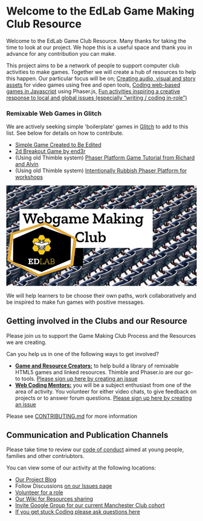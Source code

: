 # Welcome to the EdLab Game Making Club Resource 

Welcome to the EdLab Game Club Resource. Many thanks for taking the time to look at our project. We hope this is a useful space and thank you in advance for any contribution you can make.

This project aims to be a network of people to support computer club activities to make games. Together we will create a hub of resources to help this happen. Our particular focus will be on;
[Creating audio, visual and story assets](https://github.com/mickfuzz/mozilla_html5_game_clubs/wiki#creating-game-assets) for video games using free and open tools, [Coding web-based games in Javascript](https://github.com/webgameclubs/edlab-gamemakers-club#example-web-games-in-glitch) using Phaser.js, [Fun activities inspiring a creative response to local and global issues (especially “writing / coding in-role”)](http://write.flossmanuals.net/learn-javascript-with-phaser/)

### Remixable Web Games in Glitch

We are actively seeking simple 'boilerplate' games in [Glitch](https://glitch.com/) to add to this list. See below for details on how to contribute. 

* [Simple Game Created to Be Edited](https://webgameclubs-simple-game-to-edit.glitch.me/)
* [2d Breakout Game by end3r](https://vivid-typhoon.glitch.me/)
* (Using old Thimble system) [Phaser Platform Game Tutorial from Richard and Alvin](https://thimbleprojects.org/piratepete/334344/)
* (Using old Thimble system)  [Intentionally Rubbish Phaser Platform for workshops](https://thimbleprojects.org/davegoopot/417060/)

![game club logo](branding/webgame_making_edlab_club_800.png)




We will help learners to be choose their own paths, work collaboratively and be inspired to make fun games with positive messages.



##  Getting involved in the Clubs and our Resource

Please join us to support the Game Making Club Process and the Resources we are creating. 

Can you help us in one of the following ways to get involved?

* [**Game and Resource Creators:**](https://github.com/mickfuzz/mozilla_html5_game_clubs/blob/master/CONTRIBUTING.md#what-were-working-on-right-now) to help build a library of remixable HTML5 games and linked resources. Thimble and Phaser.io are our go-to tools. [Please sign up here by creating an issue](https://github.com/mickfuzz/mozilla_html5_game_clubs/issues/new)
* [**Web Coding Mentors:**](https://github.com/mickfuzz/mozilla_html5_game_clubs/issues) you will be a subject enthusiast from one of the area of activity. You volunteer for either video chats, to give feedback on projects or to answer forum questions. [Please sign up here by creating an issue](https://github.com/mickfuzz/mozilla_html5_game_clubs/issues/new)


Please see [CONTRIBUTING.md](CONTRIBUTING.md) for more information

## Communication and Publication Channels 

Please take time to review our [code of conduct](CODE_OF_CONDUCT.md) aimed at young people, families and other contriubtors. 

You can view some of our activity  at the following locations:

* [Our Project Blog](https://digitalducks.org/webgames-club/)
* Follow Discussions [on our Issues page](https://github.com/mickfuzz/mozilla_html5_game_clubs/issues)
* [Volunteer for a role](#getting-involved-in-the-clubs-and-our-resource) 
* [Our Wiki for Resources sharing](https://github.com/mickfuzz/mozilla_html5_game_clubs/wiki)
* [Invite Google Group for our current Manchester Club cohort](https://groups.google.com/forum/#!forum/mozilla-html5-gamemaking-mcr)
* [If you get stuck Coding please ask questions here](https://discourse.mozilla.org/t/learning-web-development-marking-guides-and-questions/16294)
